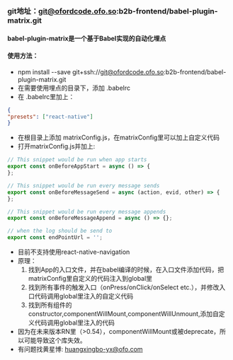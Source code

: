 ### git地址：git@ofordcode.ofo.so:b2b-frontend/babel-plugin-matrix.git
#### babel-plugin-matrix是一个基于Babel实现的自动化埋点
#### 使用方法：
* npm install --save git+ssh://git@ofordcode.ofo.so:b2b-frontend/babel-plugin-matrix.git
* 在需要使用埋点的目录下，添加 .babelrc
* 在 .babelrc里加上：
```json
{
"presets": ["react-native"]
}
```
* 在根目录上添加 matrixConfig.js，在matrixConfig里可以加上自定义代码
* 打开matrixConfig.js并加上:
```javascript
// This snippet would be run when app starts
export const onBeforeAppStart = async () => {
};

// This snippet would be run every message sends
export const onBeforeMessageSend = async (action, evid, other) => {
};

// This snippet would be run every message appends
export const onBeforeMessageAppend = async () => {};

// when the log should be send to
export const endPointUrl = '';
```

* 目前不支持使用react-native-navigation
* 原理：
    1. 找到App的入口文件，并在babel编译的时候，在入口文件添加代码，把matrixConfig里自定义的代码注入到global里
    2. 找到所有事件的触发入口（onPress/onClick/onSelect etc.），并修改入口代码调用global里注入的自定义代码
    3. 找到所有组件的constructor,componentWillMount,componentWillUnmount,添加自定义代码调用global里注入的代码
* 因为在未来版本RN里（>0.54），componentWillMount或被deprecate，所以可能导致这个库失效。
* 有问题找黄星博: huangxingbo-yx@ofo.com

